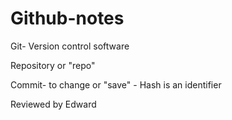 # Github-notes
Git- Version control software

Repository or "repo"

Commit- to change or "save" - Hash is an identifier

Reviewed by Edward
